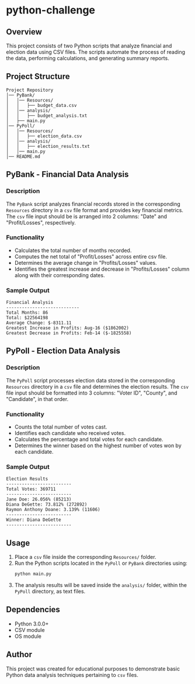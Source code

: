 # python-challenge

## Overview

This project consists of two Python scripts that analyze financial and election data using CSV files. The scripts automate the process of reading the data, performing calculations, and generating summary reports.

## Project Structure
```
Project Repository
│── PyBank/
│   │── Resources/
│   │   ├── budget_data.csv
│   │── analysis/
│   │   ├── budget_analysis.txt
│   ├── main.py
│── PyPoll/
│   │── Resources/
│   │   ├── election_data.csv
│   │── analysis/
│   │   ├── election_results.txt
│   │── main.py
│── README.md
```

## PyBank - Financial Data Analysis
### Description
The `PyBank` script analyzes financial records stored in the corresponding `Resources` directory in a `csv` file format and provides key financial metrics. The `csv` file input should be is arranged into 2 columns: "Date" and "Profit/Losses", respectively.

### Functionality
- Calculates the total number of months recorded.
- Computes the net total of "Profit/Losses" across entire csv file.
- Determines the average change in "Profits/Losses" values.
- Identifies the greatest increase and decrease in "Profits/Losses" column along with their corresponding dates.

### Sample Output
```
Financial Analysis
----------------------------
Total Months: 86
Total: $22564198
Average Change: $-8311.11
Greatest Increase in Profits: Aug-16 ($1862002)
Greatest Decrease in Profits: Feb-14 ($-1825558)
```

## PyPoll - Election Data Analysis
### Description
The `PyPoll` script processes election data stored in the corresponding `Resources` directory in a `csv` file and determines the election results. The `csv` file input should be formatted into 3 columns: "Voter ID", "County", and "Candidate", in that order.

### Functionality
- Counts the total number of votes cast.
- Identifies each candidate who received votes.
- Calculates the percentage and total votes for each candidate.
- Determines the winner based on the highest number of votes won by each candidate.

### Sample Output
```
Election Results
-------------------------
Total Votes: 369711
-------------------------
Jane Doe: 26.056% (85213)
Diana DeGette: 73.812% (272892)
Raymon Anthony Doane: 3.139% (11606)
-------------------------
Winner: Diana DeGette
-------------------------
```

## Usage
1. Place a `csv` file inside the corresponding `Resources/` folder.
2. Run the Python scripts located in the `PyPoll` or `PyBank` directories using:
   ```sh
   python main.py
   ```
3. The analysis results will be saved inside the `analysis/` folder, within the `PyPoll` directory, as text files.

## Dependencies
- Python 3.0.0+
- CSV module
- OS module

## Author
This project was created for educational purposes to demonstrate basic Python data analysis techniques pertaining to `csv` files.

